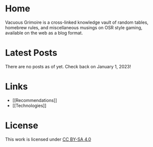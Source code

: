 # Home
Vacuous Grimoire is a cross-linked knowledge vault of random tables, homebrew rules, and miscellaneous musings on OSR style gaming, available on the web as a blog format.

# Latest Posts
There are no posts as of yet. Check back on January 1, 2023!

# Links
- [[Recommendations]]
- [[Technologies]]

# License
This work is licensed under [CC BY-SA 4.0](http://creativecommons.org/licenses/by-sa/4.0)